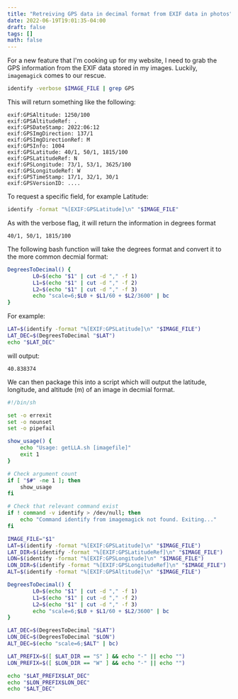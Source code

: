 ```yaml
---
title: "Retreiving GPS data in decimal format from EXIF data in photos"
date: 2022-06-19T19:01:35-04:00
draft: false
tags: []
math: false
---
```


For a new feature that I'm cooking up for my website, I need to grab the GPS information from the EXIF data stored in my images. Luckily, `imagemagick`
comes to our rescue.

```bash
identify -verbose $IMAGE_FILE | grep GPS
```

This will return something like the following:
```
exif:GPSAltitude: 1250/100
exif:GPSAltitudeRef: .
exif:GPSDateStamp: 2022:06:12
exif:GPSImgDirection: 137/1
exif:GPSImgDirectionRef: M
exif:GPSInfo: 1004
exif:GPSLatitude: 40/1, 50/1, 1815/100
exif:GPSLatitudeRef: N
exif:GPSLongitude: 73/1, 53/1, 3625/100
exif:GPSLongitudeRef: W
exif:GPSTimeStamp: 17/1, 32/1, 30/1
exif:GPSVersionID: ....
```

To request a specific field, for example Latitude:
```bash
identify -format "%[EXIF:GPSLatitude]\n" "$IMAGE_FILE"
```

As with the verbose flag, it will return the information in degrees format
```
40/1, 50/1, 1815/100
```

The following bash function will take the degrees format and convert
it to the more common decmial format:
```bash
DegreesToDecimal() {
        L0=$(echo "$1" | cut -d "," -f 1)
        L1=$(echo "$1" | cut -d "," -f 2)
        L2=$(echo "$1" | cut -d "," -f 3)
        echo "scale=6;$L0 + $L1/60 + $L2/3600" | bc
}
```

For example:
```bash
LAT=$(identify -format "%[EXIF:GPSLatitude]\n" "$IMAGE_FILE")
LAT_DEC=$(DegreesToDecimal "$LAT")
echo "$LAT_DEC"
```
will output:
```
40.838374
```

We can then package this into a script which will output the latitude, longitude, and altitude (m) of an image in decmial format.
```bash
#!/bin/sh

set -o errexit
set -o nounset
set -o pipefail

show_usage() {
    echo "Usage: getLLA.sh [imagefile]"
    exit 1
}

# Check argument count
if [ "$#" -ne 1 ]; then
    show_usage
fi

# Check that relevant command exist
if ! command -v identify > /dev/null; then
    echo "Command identify from imagemagick not found. Exiting..."
fi

IMAGE_FILE="$1"
LAT=$(identify -format "%[EXIF:GPSLatitude]\n" "$IMAGE_FILE")
LAT_DIR=$(identify -format "%[EXIF:GPSLatitudeRef]\n" "$IMAGE_FILE")
LON=$(identify -format "%[EXIF:GPSLongitude]\n" "$IMAGE_FILE")
LON_DIR=$(identify -format "%[EXIF:GPSLongitudeRef]\n" "$IMAGE_FILE")
ALT=$(identify -format "%[EXIF:GPSAltitude]\n" "$IMAGE_FILE")

DegreesToDecimal() {
        L0=$(echo "$1" | cut -d "," -f 1)
        L1=$(echo "$1" | cut -d "," -f 2)
        L2=$(echo "$1" | cut -d "," -f 3)
        echo "scale=6;$L0 + $L1/60 + $L2/3600" | bc
}

LAT_DEC=$(DegreesToDecimal "$LAT")
LON_DEC=$(DegreesToDecimal "$LON")
ALT_DEC=$(echo "scale=6;$ALT" | bc)

LAT_PREFIX=$([ $LAT_DIR == "S" ] && echo "-" || echo "")
LON_PREFIX=$([ $LON_DIR == "W" ] && echo "-" || echo "")

echo "$LAT_PREFIX$LAT_DEC"
echo "$LON_PREFIX$LON_DEC"
echo "$ALT_DEC"
```
